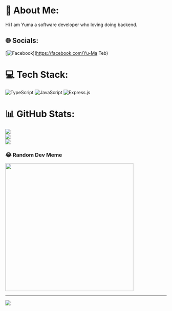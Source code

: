 # 💫 About Me:
Hi I am Yuma a software developer who loving doing backend.


## 🌐 Socials:
[![Facebook](https://img.shields.io/badge/Facebook-%231877F2.svg?logo=Facebook&logoColor=white)](https://facebook.com/Yu-Ma Teb) 

# 💻 Tech Stack:
![TypeScript](https://img.shields.io/badge/typescript-%23007ACC.svg?style=for-the-badge&logo=typescript&logoColor=white) ![JavaScript](https://img.shields.io/badge/javascript-%23323330.svg?style=for-the-badge&logo=javascript&logoColor=%23F7DF1E) ![Express.js](https://img.shields.io/badge/express.js-%23404d59.svg?style=for-the-badge&logo=express&logoColor=%2361DAFB)
# 📊 GitHub Stats:
![](https://github-readme-stats.vercel.app/api?username=yuma-teb&theme=dark&hide_border=false&include_all_commits=true&count_private=true)<br/>
![](https://github-readme-streak-stats.herokuapp.com/?user=yuma-teb&theme=dark&hide_border=false)<br/>
![](https://github-readme-stats.vercel.app/api/top-langs/?username=yuma-teb&theme=dark&hide_border=false&include_all_commits=true&count_private=true&layout=compact)

### 😂 Random Dev Meme
<img src='https://memer-new.vercel.app/' style="height: 400px;"/>

---
[![](https://visitcount.itsvg.in/api?id=yuma-teb&icon=0&color=0)](https://visitcount.itsvg.in)

<!-- Proudly created with GPRM ( https://gprm.itsvg.in ) -->
